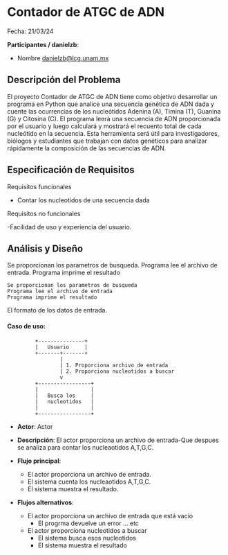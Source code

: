 # Contador de ATGC de ADN 

Fecha: 21/03/24

**Participantes / danielzb**:

- Nombre  <danielzb@lcg.unam.mx>

## Descripción del Problema 
El proyecto Contador de ATGC de ADN tiene como objetivo desarrollar un programa en Python que analice una secuencia genética de ADN dada y cuente las ocurrencias de los nucleótidos Adenina (A), Timina (T), Guanina (G) y Citosina (C). El programa leerá una secuencia de ADN proporcionada por el usuario y luego calculará y mostrará el recuento total de cada nucleótido en la secuencia. Esta herramienta será útil para investigadores, biólogos y estudiantes que trabajan con datos genéticos para analizar rápidamente la composición de las secuencias de ADN. 

## Especificación de Requisitos

Requisitos funcionales

- Contar los nucleotidos de una secuencia dada


Requisitos no funcionales

-Facilidad de uso y experiencia del usuario. 


## Análisis y Diseño

Se proporcionan los parametros de busqueda. Programa lee el archivo de entrada. Programa imprime el resultado


```
Se proporcionan los parametros de busqueda
Programa lee el archivo de entrada
Programa imprime el resultado

```

El formato de los datos de entrada.

#### Caso de uso:

```
         +---------------+
         |   Usuario     |
         +-------+-------+
                 |
                 | 1. Proporciona archivo de entrada
                 | 2. Proporciona nucleotidos a buscar
                 v
         +-----------------+
         |                 |
         |   Busca los     |
         |   nucleotidos   |
         |                 |
         +-----------------+
```

- **Actor**: Actor
- **Descripción**: El actor proporciona un archivo de entrada-Que despues se analiza para contar los nucleaotidos A,T,G,C.
- **Flujo principal**: 
	- El actor proporciona un archivo de entrada.
	- El sistema cuenta los nucleaotidos A,T,G,C.
	- El sistema muestra el resultado.

	
- **Flujos alternativos**:
	- El actor proporciona un archivo de entrada que está vacío
        - 	El progrma devuelve un error
          ... etc
	- El actor proporciona nucleotidos a buscar
        - El sistema busca esos nucleotidos
        - El sistema muestra el resultado
